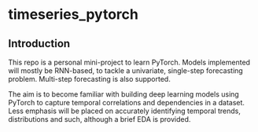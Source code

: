 # timeseries_pytorch
## Introduction
This repo is a personal mini-project to learn PyTorch. Models implemented will mostly be RNN-based, to tackle a univariate, 
single-step forecasting problem. Multi-step forecasting is also supported.

The aim is to become familiar with building deep learning models using PyTorch to capture temporal correlations and 
dependencies in a dataset. Less emphasis will be placed on accurately identifying temporal trends, distributions and such, 
although a brief EDA is provided. 
